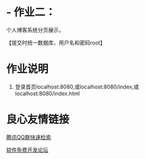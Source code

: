 # - 作业二：
  
  个人博客系统分页展示，
  
  【提交时统一数据库，用户名和密码root】
  
# 作业说明
1. 登录首页localhost:8080,或localhost:8080/index,或localhost:8080/index.html


 # 良心友情链接

[腾讯QQ群快速检索](http://u.720life.cn/s/8cf73f7c)

[软件免费开发论坛](http://u.720life.cn/s/bbb01dc0)